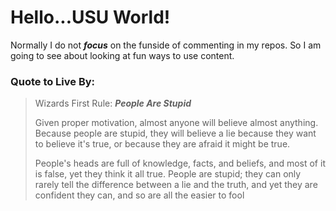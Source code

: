 # Hello...USU World!

Normally I do not ***focus*** on the funside of commenting in my repos. So I am going to see about looking at fun ways to use content.

### Quote to Live By:

> Wizards First Rule: 
> ***People Are Stupid***
> 
> Given proper motivation, almost anyone will believe almost anything. Because people are stupid, they will believe a lie because they want to believe it's true, or because they are afraid it might be true.
> 
> People's heads are full of knowledge, facts, and beliefs, and most of it is false, yet they think it all true. People are stupid; they can only rarely tell the difference between a lie and the truth, and yet they are confident they can, and so are all the easier to fool 
